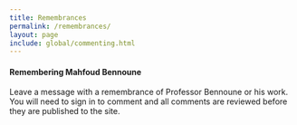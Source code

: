 ```yaml
---
title: Remembrances
permalink: /remembrances/
layout: page
include: global/commenting.html
---
```


#### Remembering Mahfoud Bennoune

Leave a message with a remembrance of Professor Bennoune or his work. You will need to sign in to comment and all comments are reviewed before they are published to the site. 


